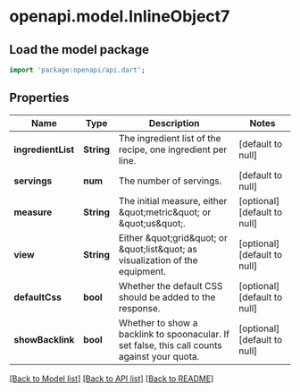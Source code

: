 # openapi.model.InlineObject7

## Load the model package
```dart
import 'package:openapi/api.dart';
```

## Properties
Name | Type | Description | Notes
------------ | ------------- | ------------- | -------------
**ingredientList** | **String** | The ingredient list of the recipe, one ingredient per line. | [default to null]
**servings** | **num** | The number of servings. | [default to null]
**measure** | **String** | The initial measure, either \&quot;metric\&quot; or \&quot;us\&quot;. | [optional] [default to null]
**view** | **String** | Either \&quot;grid\&quot; or \&quot;list\&quot; as visualization of the equipment. | [optional] [default to null]
**defaultCss** | **bool** | Whether the default CSS should be added to the response. | [optional] [default to null]
**showBacklink** | **bool** | Whether to show a backlink to spoonacular. If set false, this call counts against your quota. | [optional] [default to null]

[[Back to Model list]](../README.md#documentation-for-models) [[Back to API list]](../README.md#documentation-for-api-endpoints) [[Back to README]](../README.md)


